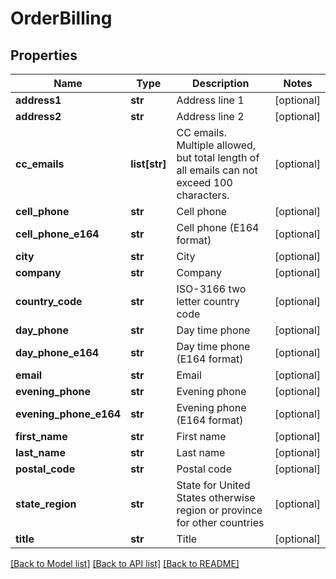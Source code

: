 # OrderBilling

## Properties
Name | Type | Description | Notes
------------ | ------------- | ------------- | -------------
**address1** | **str** | Address line 1 | [optional] 
**address2** | **str** | Address line 2 | [optional] 
**cc_emails** | **list[str]** | CC emails.  Multiple allowed, but total length of all emails can not exceed 100 characters. | [optional] 
**cell_phone** | **str** | Cell phone | [optional] 
**cell_phone_e164** | **str** | Cell phone (E164 format) | [optional] 
**city** | **str** | City | [optional] 
**company** | **str** | Company | [optional] 
**country_code** | **str** | ISO-3166 two letter country code | [optional] 
**day_phone** | **str** | Day time phone | [optional] 
**day_phone_e164** | **str** | Day time phone (E164 format) | [optional] 
**email** | **str** | Email | [optional] 
**evening_phone** | **str** | Evening phone | [optional] 
**evening_phone_e164** | **str** | Evening phone (E164 format) | [optional] 
**first_name** | **str** | First name | [optional] 
**last_name** | **str** | Last name | [optional] 
**postal_code** | **str** | Postal code | [optional] 
**state_region** | **str** | State for United States otherwise region or province for other countries | [optional] 
**title** | **str** | Title | [optional] 

[[Back to Model list]](../README.md#documentation-for-models) [[Back to API list]](../README.md#documentation-for-api-endpoints) [[Back to README]](../README.md)


